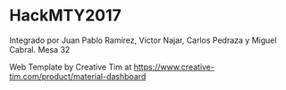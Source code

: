 # HackMTY2017
Integrado por Juan Pablo Ramírez, Victor Najar, Carlos Pedraza y Miguel Cabral. Mesa 32

Web Template by Creative Tim at https://www.creative-tim.com/product/material-dashboard

